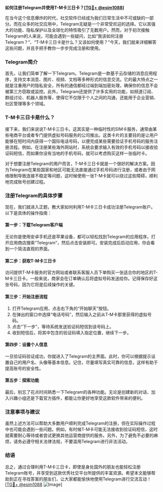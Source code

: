 **如何注册Telegram并使用T-M卡三日卡？[[TG💪+ @esim1088](https://t.me/s/esim1088)]**

在当今这个信息爆炸的时代，社交软件已经成为我们日常生活中不可或缺的一部分。而在众多的社交应用中，Telegram无疑是一个非常受欢迎的选择。它以其强大的功能、隐私保护以及全球化的特性吸引了无数用户。然而，对于初次接触Telegram的人来说，可能会遇到一些疑问，比如“我该如何注册Telegram？”、“T-M卡三日卡是什么？又该如何使用？”今天，我们就来详细解答这些问题，并且手把手教你一步步完成注册和使用。

### Telegram简介

首先，让我们简单了解一下Telegram。Telegram是一款基于云存储的消息应用程序，支持文本消息、图片、视频、文档等多种形式的信息交流。它的最大特点之一就是注重用户的隐私安全，所有的通信都经过端到端加密处理，确保你的信息不会被第三方窃取或监控。此外，Telegram还提供了许多实用的功能，如频道订阅、群组讨论、机器人服务等，使得它不仅限于个人之间的沟通，还能用于企业营销、社区管理等多个领域。

### T-M卡三日卡是什么？

接下来，我们来说说T-M卡三日卡。这其实是一种临时性的SIM卡服务，通常由某些电商平台或者专门提供虚拟号码服务的公司推出。这类卡片的主要目的是让用户能够在短时间内获得一个国际电话号码，以便完成某些需要验证手机号码的服务注册流程。例如，在注册某些海外网站时，系统会要求输入有效的手机号码以接收验证码短信，而如果你没有当地的手机号码，就可以考虑购买这样一张临时卡。

对于想要注册Telegram的用户而言，T-M卡三日卡就是一个很好的解决方案。因为Telegram在某些国家和地区可能无法直接通过手机号码进行注册，或者由于网络限制导致连接不稳定等问题，这时候使用一张T-M卡就可以绕过这些障碍，顺利地完成账号创建过程。

### 注册Telegram的具体步骤

现在，我们就进入正题，教大家如何利用T-M卡三日卡成功注册Telegram账户。以下是具体的操作指南：

#### 第一步：下载Telegram客户端
无论你是使用安卓手机还是苹果设备，都可以轻松找到Telegram的应用程序。打开应用商店搜索“Telegram”，然后点击安装即可。安装完成后启动应用，你会看到一个简洁直观的界面。

#### 第二步：获取T-M卡三日卡
访问提供T-M卡服务的官方网站或者联系客服人员下单购买一张适合你的地区的T-M卡三日卡。一般来说，商家会在订单确认后将虚拟号码发送给你。记得保存好这张号码，因为它将是后续操作的关键。

#### 第三步：开始注册流程
1. 打开Telegram应用，点击右下角的“开始聊天”按钮。
2. 在弹出的窗口中选择“电话号码”，然后输入之前从T-M卡那里获得的虚拟号码。
3. 点击“下一步”，等待系统发送验证码短信到该号码上。
4. 收到短信后，将其中包含的验证码填入指定位置，继续下一步。

#### 第四步：设置个人信息
一旦验证码验证成功，你就进入了Telegram的主界面。此时，你可以根据提示设置自己的用户名、头像等基本信息。记住，尽量填写真实可靠的信息，这样有助于提高账号的安全性。

#### 第五步：探索功能
最后，别忘了花点时间熟悉一下Telegram的各种功能。无论是创建新的对话、加入兴趣小组还是下载官方插件，都能让你更好地享受这款软件带来的便利。

### 注意事项与建议

虽然上述方法可以帮助大多数用户顺利完成Telegram的注册，但在实际操作过程中也可能会遇到一些问题。例如，有时候T-M卡可能无法接收到验证码短信，这时就需要耐心等待或者尝试更换其他运营商提供的服务。另外，为了避免不必要的麻烦，请务必遵守相关法律法规，不要滥用Telegram进行非法活动。

### 结语

总之，通过合理利用T-M卡三日卡，即使是身处国外的朋友也能轻松注册Telegram账号，并享受到这款优秀社交平台所提供的丰富资源。希望本文能够帮助到正在寻找答案的朋友们，让大家都能愉快地使用Telegram进行交流互动！[[TG💪+ @esim1088](https://t.me/s/esim1088) ![Image](https://i.postimg.cc/4NQfJmqS/Snipaste-2025-05-13-00-14-12.png)]